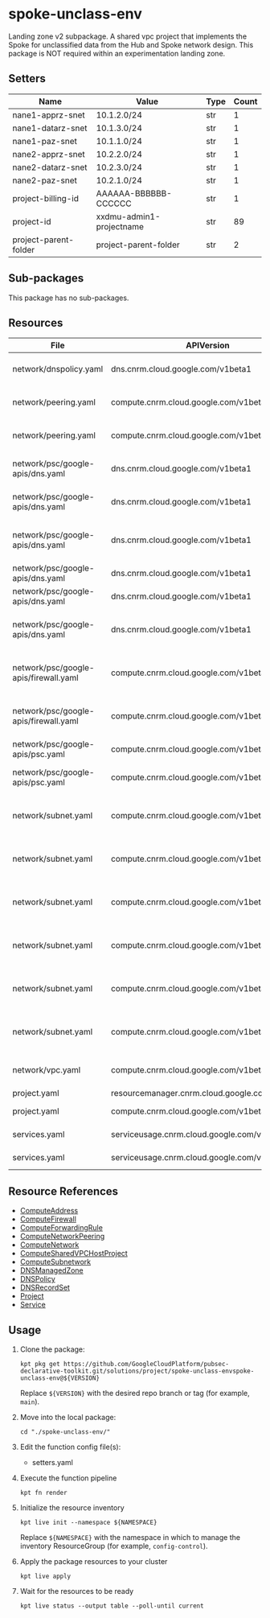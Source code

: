 <!-- BEGINNING OF PRE-COMMIT-BLUEPRINT DOCS HOOK:TITLE -->
# spoke-unclass-env


<!-- END OF PRE-COMMIT-BLUEPRINT DOCS HOOK:TITLE -->

<!-- BEGINNING OF PRE-COMMIT-BLUEPRINT DOCS HOOK:BODY -->
Landing zone v2 subpackage.
A shared vpc project that implements the Spoke for unclassified data from the Hub and Spoke network design.
This package is NOT required within an experimentation landing zone.

## Setters

|         Name          |          Value           | Type | Count |
|-----------------------|--------------------------|------|-------|
| nane1-apprz-snet      | 10.1.2.0/24              | str  |     1 |
| nane1-datarz-snet     | 10.1.3.0/24              | str  |     1 |
| nane1-paz-snet        | 10.1.1.0/24              | str  |     1 |
| nane2-apprz-snet      | 10.2.2.0/24              | str  |     1 |
| nane2-datarz-snet     | 10.2.3.0/24              | str  |     1 |
| nane2-paz-snet        | 10.2.1.0/24              | str  |     1 |
| project-billing-id    | AAAAAA-BBBBBB-CCCCCC     | str  |     1 |
| project-id            | xxdmu-admin1-projectname | str  |    89 |
| project-parent-folder | project-parent-folder    | str  |     2 |

## Sub-packages

This package has no sub-packages.

## Resources

|                 File                  |                  APIVersion                   |            Kind             |                Name                 | Namespace  |
|---------------------------------------|-----------------------------------------------|-----------------------------|-------------------------------------|------------|
| network/dnspolicy.yaml                | dns.cnrm.cloud.google.com/v1beta1             | DNSPolicy                   | project-id-logging-dnspolicy        | networking |
| network/peering.yaml                  | compute.cnrm.cloud.google.com/v1beta1         | ComputeNetworkPeering       | project-id-to-hub-peer              | networking |
| network/peering.yaml                  | compute.cnrm.cloud.google.com/v1beta1         | ComputeNetworkPeering       | hub-to-project-id-peer              | networking |
| network/psc/google-apis/dns.yaml      | dns.cnrm.cloud.google.com/v1beta1             | DNSManagedZone              | project-id-googleapis-dns           | networking |
| network/psc/google-apis/dns.yaml      | dns.cnrm.cloud.google.com/v1beta1             | DNSRecordSet                | project-id-googleapis-rset          | networking |
| network/psc/google-apis/dns.yaml      | dns.cnrm.cloud.google.com/v1beta1             | DNSRecordSet                | project-id-googleapis-wildcard-rset | networking |
| network/psc/google-apis/dns.yaml      | dns.cnrm.cloud.google.com/v1beta1             | DNSManagedZone              | project-id-gcrio-dns                | networking |
| network/psc/google-apis/dns.yaml      | dns.cnrm.cloud.google.com/v1beta1             | DNSRecordSet                | project-id-gcrio-rset               | networking |
| network/psc/google-apis/dns.yaml      | dns.cnrm.cloud.google.com/v1beta1             | DNSRecordSet                | project-id-gcrio-wildcard-rset      | networking |
| network/psc/google-apis/firewall.yaml | compute.cnrm.cloud.google.com/v1beta1         | ComputeFirewall             | project-id-default-egress-deny-fwr  | networking |
| network/psc/google-apis/firewall.yaml | compute.cnrm.cloud.google.com/v1beta1         | ComputeFirewall             | project-id-egress-allow-psc-fwr     | networking |
| network/psc/google-apis/psc.yaml      | compute.cnrm.cloud.google.com/v1beta1         | ComputeAddress              | project-id-psc-apis-ip              | networking |
| network/psc/google-apis/psc.yaml      | compute.cnrm.cloud.google.com/v1beta1         | ComputeForwardingRule       | project-id-psc-apis-fw              | networking |
| network/subnet.yaml                   | compute.cnrm.cloud.google.com/v1beta1         | ComputeSubnetwork           | project-id-nane1-vpc1-paz-snet      | networking |
| network/subnet.yaml                   | compute.cnrm.cloud.google.com/v1beta1         | ComputeSubnetwork           | project-id-nane1-vpc1-apprz-snet    | networking |
| network/subnet.yaml                   | compute.cnrm.cloud.google.com/v1beta1         | ComputeSubnetwork           | project-id-nane1-vpc1-datarz-snet   | networking |
| network/subnet.yaml                   | compute.cnrm.cloud.google.com/v1beta1         | ComputeSubnetwork           | project-id-nane2-vpc1-paz-snet      | networking |
| network/subnet.yaml                   | compute.cnrm.cloud.google.com/v1beta1         | ComputeSubnetwork           | project-id-nane2-vpc1-apprz-snet    | networking |
| network/subnet.yaml                   | compute.cnrm.cloud.google.com/v1beta1         | ComputeSubnetwork           | project-id-nane2-vpc1-datarz-snet   | networking |
| network/vpc.yaml                      | compute.cnrm.cloud.google.com/v1beta1         | ComputeNetwork              | project-id-global-vpc1-vpc          | networking |
| project.yaml                          | resourcemanager.cnrm.cloud.google.com/v1beta1 | Project                     | project-id                          | projects   |
| project.yaml                          | compute.cnrm.cloud.google.com/v1beta1         | ComputeSharedVPCHostProject | project-id-hostvpc                  | networking |
| services.yaml                         | serviceusage.cnrm.cloud.google.com/v1beta1    | Service                     | project-id-compute                  | projects   |
| services.yaml                         | serviceusage.cnrm.cloud.google.com/v1beta1    | Service                     | project-id-dns                      | projects   |

## Resource References

- [ComputeAddress](https://cloud.google.com/config-connector/docs/reference/resource-docs/compute/computeaddress)
- [ComputeFirewall](https://cloud.google.com/config-connector/docs/reference/resource-docs/compute/computefirewall)
- [ComputeForwardingRule](https://cloud.google.com/config-connector/docs/reference/resource-docs/compute/computeforwardingrule)
- [ComputeNetworkPeering](https://cloud.google.com/config-connector/docs/reference/resource-docs/compute/computenetworkpeering)
- [ComputeNetwork](https://cloud.google.com/config-connector/docs/reference/resource-docs/compute/computenetwork)
- [ComputeSharedVPCHostProject](https://cloud.google.com/config-connector/docs/reference/resource-docs/compute/computesharedvpchostproject)
- [ComputeSubnetwork](https://cloud.google.com/config-connector/docs/reference/resource-docs/compute/computesubnetwork)
- [DNSManagedZone](https://cloud.google.com/config-connector/docs/reference/resource-docs/dns/dnsmanagedzone)
- [DNSPolicy](https://cloud.google.com/config-connector/docs/reference/resource-docs/dns/dnspolicy)
- [DNSRecordSet](https://cloud.google.com/config-connector/docs/reference/resource-docs/dns/dnsrecordset)
- [Project](https://cloud.google.com/config-connector/docs/reference/resource-docs/resourcemanager/project)
- [Service](https://cloud.google.com/config-connector/docs/reference/resource-docs/serviceusage/service)

## Usage

1.  Clone the package:
    ```shell
    kpt pkg get https://github.com/GoogleCloudPlatform/pubsec-declarative-toolkit.git/solutions/project/spoke-unclass-envspoke-unclass-env@${VERSION}
    ```
    Replace `${VERSION}` with the desired repo branch or tag
    (for example, `main`).

1.  Move into the local package:
    ```shell
    cd "./spoke-unclass-env/"
    ```

1.  Edit the function config file(s):
    - setters.yaml

1.  Execute the function pipeline
    ```shell
    kpt fn render
    ```

1.  Initialize the resource inventory
    ```shell
    kpt live init --namespace ${NAMESPACE}
    ```
    Replace `${NAMESPACE}` with the namespace in which to manage
    the inventory ResourceGroup (for example, `config-control`).

1.  Apply the package resources to your cluster
    ```shell
    kpt live apply
    ```

1.  Wait for the resources to be ready
    ```shell
    kpt live status --output table --poll-until current
    ```

<!-- END OF PRE-COMMIT-BLUEPRINT DOCS HOOK:BODY -->